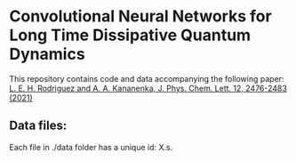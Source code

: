 # Convolutional Neural Networks for Long Time Dissipative Quantum Dynamics

This repository contains code and data accompanying the following paper: [L. E. H. Rodriguez and A. A. Kananenka, J. Phys. Chem. Lett. 12, 2476-2483 (2021)](https://pubs.acs.org/doi/10.1021/acs.jpclett.1c00079)

## Data files:
Each file in ./data folder has a unique id: X.s.
